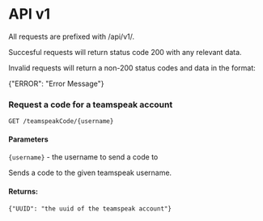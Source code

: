 API v1
======

All requests are prefixed with /api/v1/.

Succesful requests will return status code 200 with any relevant data.

Invalid requests will return a non-200 status codes and data in the format:

{"ERROR": "Error Message"}

### Request a code for a teamspeak account

`GET /teamspeakCode/{username}`

#### Parameters

`{username}` - the username to send a code to

Sends a code to the given teamspeak username.

#### Returns:

    {"UUID": "the uuid of the teamspeak account"}